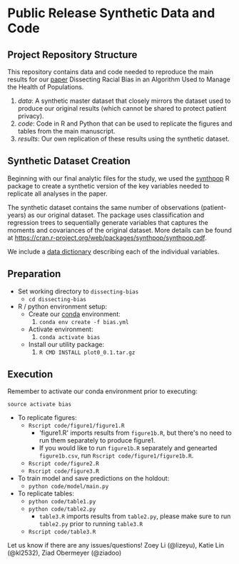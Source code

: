# Public Release Synthetic Data and Code

## Project Repository Structure

This repository contains data and code needed to reproduce the main results for our [paper]() Dissecting Racial Bias in an Algorithm Used to Manage the Health of Populations.

1. *data*: A synthetic master dataset that closely mirrors the dataset used to produce our original results (which cannot be shared to protect patient privacy).
2. *code*: Code in R and Python that can be used to replicate the figures and tables from the main manuscript.
3. *results*: Our own replication of these results using the synthetic dataset.

## Synthetic Dataset Creation

Beginning with our final analytic files for the study, we used the [synthpop](https://cran.r-project.org/web/packages/synthpop/index.html) R package to create a synthetic version of the key variables needed to replicate all analyses in the paper.

The synthetic dataset contains the same number of observations (patient-years) as our original dataset. The package uses classification and regression trees to sequentially generate variables that captures the moments and covariances of the original dataset. More details can be found at https://cran.r-project.org/web/packages/synthpop/synthpop.pdf.

We include a [data dictionary](./data/data_dictionary.md) describing each of the individual variables.


## Preparation

- Set working directory to `dissecting-bias`
    - `cd dissecting-bias`
- R / python environment setup:
    - Create our [conda](https://www.anaconda.com/distribution/) environment:
        1. `conda env create -f bias.yml`
    - Activate environment:
        1. `conda activate bias`
    - Install our utility package:
        1. `R CMD INSTALL plot0_0.1.tar.gz`

## Execution
Remember to activate our conda environment prior to executing:
```
source activate bias
```

- To replicate figures:
    - `Rscript code/figure1/figure1.R`
        - 'figure1.R' imports results from `figure1b.R`, but there's no need to
          run them separately to produce figure1.
        - If you would like to run `figure1b.R` separately and genearted `figure1b.csv`, run `Rscript code/figure1/figure1b.R`.
    - `Rscript code/figure2.R`
    - `Rscript code/figure3.R`
- To train model and save predictions on the holdout:
    - `python code/model/main.py`
- To replicate tables:
    - `python code/table1.py`
    - `python code/table2.py`
        - `table3.R` imports results from `table2.py`, please make sure to run
          `table2.py` prior to running `table3.R`
    - `Rscript code/table3.R`

Let us know if there are any issues/questions! Zoey Li (@lizeyu), Katie Lin (@kl2532), Ziad Obermeyer (@ziadoo)
